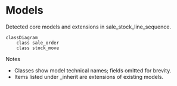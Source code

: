 # Models

Detected core models and extensions in sale_stock_line_sequence.

```mermaid
classDiagram
    class sale_order
    class stock_move
```

Notes
- Classes show model technical names; fields omitted for brevity.
- Items listed under _inherit are extensions of existing models.
